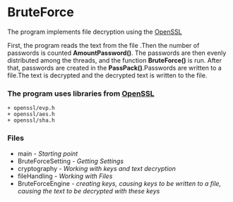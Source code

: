 
# BruteForce

 The program implements file decryption using the  [OpenSSL](https://github.com/openssl/openssl/tree/OpenSSL_1_0_2-stable) 
 
 First, the program reads the text from the file .Then the number of passwords is counted **AmountPassword()**. The passwords are then evenly distributed among the threads, and the function **BruteForce()** is run. After that, passwords are created in the **PassPack()**.Passwords are written to a file.The text is decrypted and the decrypted text is written to the file.

### **The program uses libraries from [OpenSSL](https://github.com/openssl/openssl/tree/OpenSSL_1_0_2-stable)**
    + openssl/evp.h
    + openssl/aes.h
    + openssl/sha.h

### **Files**
+ main - *Starting point*
+ BruteForceSetting - *Getting Settings*
+ cryptography - *Working with keys and text decryption*
+ fileHandling - *Working with Files*
+ BruteForceEngine - *creating keys, causing keys to be written to a file, causing the text to be decrypted with these keys*
